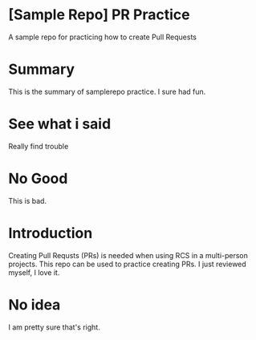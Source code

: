 # [Sample Repo] PR Practice
A sample repo for practicing how to create Pull Requests

# Summary
This is the summary of samplerepo practice. I sure had fun.

# See what i said
Really find trouble

# No Good
This is bad.

# Introduction
Creating Pull Requsts (PRs) is needed when using RCS in a multi-person projects. This repo can be used to practice creating PRs. I just reviewed myself, I love it.

# No idea
I am pretty sure that's right.
